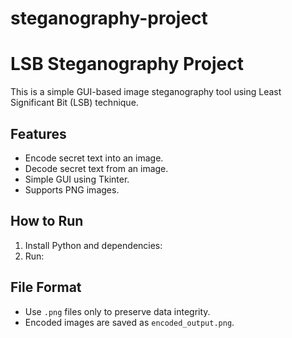 # steganography-project
# LSB Steganography Project

This is a simple GUI-based image steganography tool using Least Significant Bit (LSB) technique.

## Features
- Encode secret text into an image.
- Decode secret text from an image.
- Simple GUI using Tkinter.
- Supports PNG images.

## How to Run
1. Install Python and dependencies:
2. Run:

## File Format
- Use `.png` files only to preserve data integrity.
- Encoded images are saved as `encoded_output.png`.




